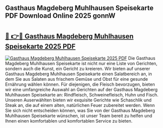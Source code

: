 ## Gasthaus Magdeberg Muhlhausen Speisekarte PDF Download Online 2025 gonnW

# <h2><a href="http://gcb3n0t.nevu.top/?p=Gasthaus+Magdeberg+Muhlhausen+Speisekarte">🔗 👉🔴 Gasthaus Magdeberg Muhlhausen Speisekarte 2025 PDF</a></h2>

[![Gasthaus Magdeberg Muhlhausen Speisekarte 2025 PDF](https://i.imgur.com/dBaPXMq.png)](http://gcb3n0t.nevu.top/?p=Gasthaus+Magdeberg+Muhlhausen+Speisekarte)
Die Gasthaus Magdeberg Muhlhausen Speisekarte ist nicht nur eine Liste von Gerichten, sondern auch die Kunst, ein Gericht zu kreieren. Wir bieten auf unserer Gasthaus Magdeberg Muhlhausen Speisekarte einen Salatbereich an, in dem Sie aus Salaten aus frischem Gemüse und Obst für eine gesunde Ernährung wählen können. Für diejenigen, die Fleisch bevorzugen, bieten wir eine umfangreiche Auswahl an Gerichten auf der Gasthaus Magdeberg Muhlhausen Speisekarte an: Rindfleisch, Schweinefleisch, Huhn und Fisch. Unseren Auserwählten bieten wir exquisite Gerichte wie Schaschlik und Steak an, die auf einem alten, natürlichen Feuer zubereitet werden. Wenn Sie sich nicht entscheiden können, was Sie von der Gasthaus Magdeberg Muhlhausen Speisekarte wünschen, ist unser Team bereit zu helfen und Ihnen einen komfortablen und komfortablen Service zu bieten.
